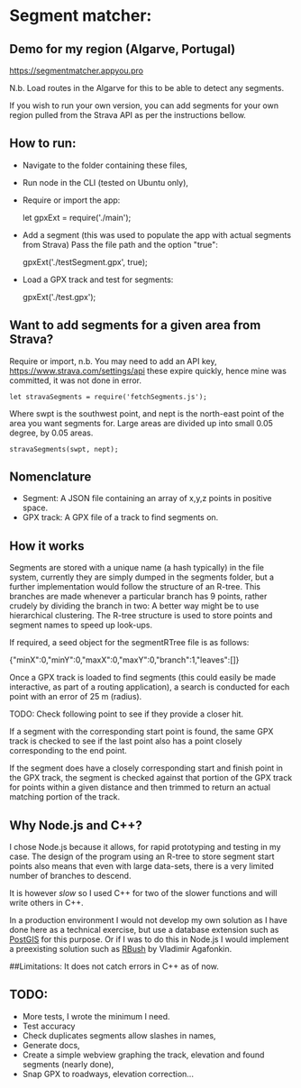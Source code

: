 # Segment matcher:

## Demo for my region (Algarve, Portugal)

https://segmentmatcher.appyou.pro

N.b. Load routes in the Algarve for this to be able to detect any segments.

If you wish to run your own version, you can add segments for your own region
pulled from the Strava API as per the instructions bellow. 

## How to run:

* Navigate to the folder containing these files,
* Run node in the CLI (tested on Ubuntu only),
* Require or import the app:

  let gpxExt = require('./main');

* Add a segment (this was used to populate the app with actual segments from Strava) Pass the file path and the option "true":

  gpxExt('./testSegment.gpx', true);

* Load a GPX track and test for segments:

  gpxExt('./test.gpx');  

## Want to add segments for a given area from Strava?

Require or import, n.b. You may need to add an API key,
https://www.strava.com/settings/api these expire quickly, hence mine was committed, it was not done in error.

    let stravaSegments = require('fetchSegments.js');

Where swpt is the southwest point, and nept is the north-east point of the area you want segments for. Large areas are divided up into small 0.05 degree, by 0.05 areas.

    stravaSegments(swpt, nept);

## Nomenclature
* Segment: A JSON file containing an array of x,y,z points in positive space.
* GPX track: A GPX file of a track to find segments on.

## How it works
Segments are stored with a unique name (a hash typically) in the file system,
currently they are simply dumped in the segments folder, but a further implementation
would follow the structure of an R-tree. This branches are made whenever a particular
branch has 9 points, rather crudely by dividing the branch in two: A better way
might be to use hierarchical clustering. The R-tree structure is used to store
points and segment names to speed up look-ups.

If required, a seed object for the segmentRTree file is as follows:

  {"minX":0,"minY":0,"maxX":0,"maxY":0,"branch":1,"leaves":[]}

Once a GPX track is loaded to find segments (this could easily be made interactive,
as part of a routing application), a search is conducted for each point with an
error of 25 m (radius).

TODO: Check following point to see if they provide a closer hit.

If a segment with the corresponding start point is found, the same GPX track is checked
to see if the last point also has a point closely corresponding to the end point.

If the segment does have a closely corresponding start and finish point in the
GPX track, the segment is checked against that portion of the GPX track for points
within a given distance and then trimmed to return an actual matching portion of
the track.  

## Why Node.js and C++?
I chose Node.js because it allows, for rapid prototyping and testing in my case.
The design of the program using an R-tree to store segment start points also means that
 even with large data-sets, there is a very limited number of branches to descend.

It is however *slow* so I used C++ for two of the slower functions and will write
others in C++.

In a production environment I would not develop my own solution as I have done
here as a technical exercise, but use a database extension such as [PostGIS](https://postgis.net/)
for this purpose. Or if I was to do this in Node.js I would implement a preexisting
 solution such as [RBush](https://github.com/mourner/rbush) by Vladimir Agafonkin.

##Limitations:
It does not catch errors in C++ as of now.

## TODO:
* More tests, I wrote the minimum I need.
* Test accuracy
* Check duplicates segments allow slashes in names,
* Generate docs,
* Create a simple webview graphing the track, elevation and found segments (nearly done),
* Snap GPX to roadways, elevation correction...
